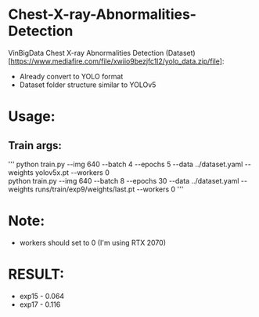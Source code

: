 # Chest-X-ray-Abnormalities-Detection
VinBigData Chest X-ray Abnormalities Detection 
(Dataset)[https://www.mediafire.com/file/xwiio9bezjfc1l2/yolo_data.zip/file]: 
- Already convert to YOLO format
- Dataset folder structure similar to YOLOv5  

# Usage: 
## Train args:
'''
python train.py --img 640 --batch 4 --epochs 5 --data ../dataset.yaml --weights yolov5x.pt --workers 0   
python train.py --img 640 --batch 8 --epochs 30 --data ../dataset.yaml --weights runs/train/exp9/weights/last.pt --workers 0 
'''

# Note: 
- workers should set to 0 (I'm using RTX 2070) 


# RESULT: 
- exp15 - 0.064 
- exp17 - 0.116